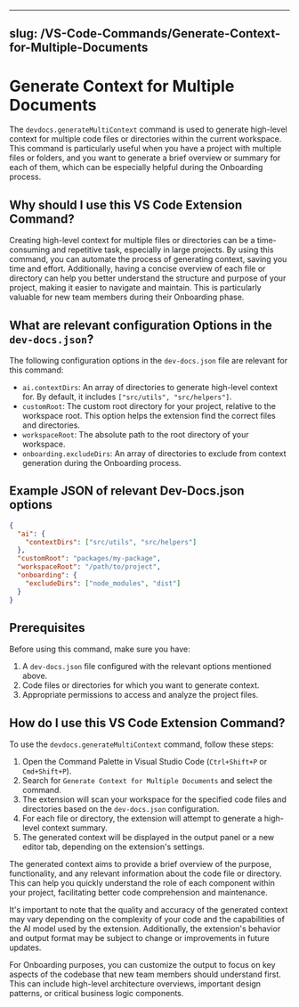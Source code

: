 

  ---
slug: /VS-Code-Commands/Generate-Context-for-Multiple-Documents
---

# Generate Context for Multiple Documents

The `devdocs.generateMultiContext` command is used to generate high-level context for multiple code files or directories within the current workspace. This command is particularly useful when you have a project with multiple files or folders, and you want to generate a brief overview or summary for each of them, which can be especially helpful during the Onboarding process.

## Why should I use this VS Code Extension Command?

Creating high-level context for multiple files or directories can be a time-consuming and repetitive task, especially in large projects. By using this command, you can automate the process of generating context, saving you time and effort. Additionally, having a concise overview of each file or directory can help you better understand the structure and purpose of your project, making it easier to navigate and maintain. This is particularly valuable for new team members during their Onboarding phase.

## What are relevant configuration Options in the `dev-docs.json`?

The following configuration options in the `dev-docs.json` file are relevant for this command:

- `ai.contextDirs`: An array of directories to generate high-level context for. By default, it includes `["src/utils", "src/helpers"]`.
- `customRoot`: The custom root directory for your project, relative to the workspace root. This option helps the extension find the correct files and directories.
- `workspaceRoot`: The absolute path to the root directory of your workspace.
- `onboarding.excludeDirs`: An array of directories to exclude from context generation during the Onboarding process.

## Example JSON of relevant Dev-Docs.json options

```json
{
  "ai": {
    "contextDirs": ["src/utils", "src/helpers"]
  },
  "customRoot": "packages/my-package",
  "workspaceRoot": "/path/to/project",
  "onboarding": {
    "excludeDirs": ["node_modules", "dist"]
  }
}
```

## Prerequisites

Before using this command, make sure you have:

1. A `dev-docs.json` file configured with the relevant options mentioned above.
2. Code files or directories for which you want to generate context.
3. Appropriate permissions to access and analyze the project files.

## How do I use this VS Code Extension Command?

To use the `devdocs.generateMultiContext` command, follow these steps:

1. Open the Command Palette in Visual Studio Code (`Ctrl+Shift+P` or `Cmd+Shift+P`).
2. Search for `Generate Context for Multiple Documents` and select the command.
3. The extension will scan your workspace for the specified code files and directories based on the `dev-docs.json` configuration.
4. For each file or directory, the extension will attempt to generate a high-level context summary.
5. The generated context will be displayed in the output panel or a new editor tab, depending on the extension's settings.

The generated context aims to provide a brief overview of the purpose, functionality, and any relevant information about the code file or directory. This can help you quickly understand the role of each component within your project, facilitating better code comprehension and maintenance.

It's important to note that the quality and accuracy of the generated context may vary depending on the complexity of your code and the capabilities of the AI model used by the extension. Additionally, the extension's behavior and output format may be subject to change or improvements in future updates.

For Onboarding purposes, you can customize the output to focus on key aspects of the codebase that new team members should understand first. This can include high-level architecture overviews, important design patterns, or critical business logic components.

  